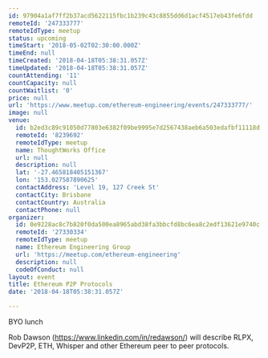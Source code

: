 ```yaml
---
id: 97904a1af7ff2b37acd5622115fbc1b239c43c8855dd6d1acf4517eb43fe6fdd
remoteId: '247333777'
remoteIdType: meetup
status: upcoming
timeStart: '2018-05-02T02:30:00.000Z'
timeEnd: null
timeCreated: '2018-04-18T05:38:31.057Z'
timeUpdated: '2018-04-18T05:38:31.057Z'
countAttending: '11'
countCapacity: null
countWaitlist: '0'
price: null
url: 'https://www.meetup.com/ethereum-engineering/events/247333777/'
image: null
venue:
  id: b2ed3c89c91050d77803e6382f09be9995e7d2567438aeb6a503edafbf11118d
  remoteId: '8239692'
  remoteIdType: meetup
  name: ThoughtWorks Office
  url: null
  description: null
  lat: '-27.465818405151367'
  lon: '153.027587890625'
  contactAddress: 'Level 19, 127 Creek St'
  contactCity: Brisbane
  contactCountry: Australia
  contactPhone: null
organizer:
  id: 0e9228ac8c7b820f0da500ea8965abd38fa3bbcfd8bc6ea8c2edf13621e9740c
  remoteId: '27330334'
  remoteIdType: meetup
  name: Ethereum Engineering Group
  url: 'https://meetup.com/ethereum-engineering'
  description: null
  codeOfConduct: null
layout: event
title: Ethereum P2P Protocols
date: '2018-04-18T05:38:31.057Z'

---
```

<p>BYO lunch</p> <p>Rob Dawson (<a href="https://www.linkedin.com/in/redawson/" class="linkified">https://www.linkedin.com/in/redawson/</a>) will describe RLPX, DevP2P, ETH, Whisper and other Ethereum peer to peer protocols.</p>
